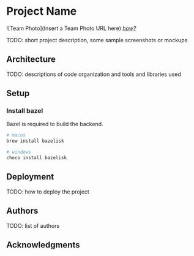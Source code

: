 # Project Name

![Team Photo](Insert a Team Photo URL here)
[*how?*](https://help.github.com/articles/about-readmes/#relative-links-and-image-paths-in-readme-files)

TODO: short project description, some sample screenshots or mockups

## Architecture

TODO:  descriptions of code organization and tools and libraries used

## Setup
### Install bazel
Bazel is required to build the backend.
```bash
# macos
brew install bazelisk

# windows
choco install bazelisk
```

## Deployment

TODO: how to deploy the project

## Authors

TODO: list of authors

## Acknowledgments
